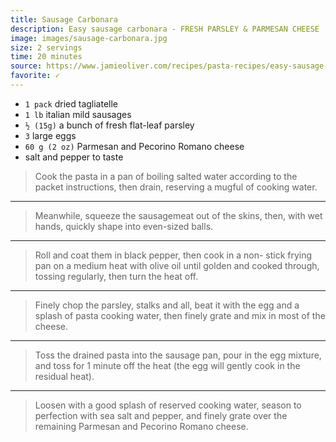 ```yaml
---
title: Sausage Carbonara
description: Easy sausage carbonara - FRESH PARSLEY & PARMESAN CHEESE
image: images/sausage-carbonara.jpg
size: 2 servings
time: 20 minutes
source: https://www.jamieoliver.com/recipes/pasta-recipes/easy-sausage-carbonara/
favorite: ✓
---
```


* `1 pack` dried tagliatelle
* `1 lb` italian mild sausages
* `½ (15g)` a bunch of fresh flat-leaf parsley 
* `3` large eggs
* `60 g (2 oz)` Parmesan and Pecorino Romano cheese
* salt and pepper to taste

> Cook the pasta in a pan of boiling salted water according to the packet instructions, then drain, reserving a mugful of cooking water.

---

> Meanwhile, squeeze the sausagemeat out of the skins, then, with wet hands, quickly shape into even-sized balls.

---

> Roll and coat them in black pepper, then cook in a non- stick frying pan on a medium heat with olive oil until golden and cooked through, tossing regularly, then turn the heat off.

---

> Finely chop the parsley, stalks and all, beat it with the egg and a splash of pasta cooking water, then finely grate and mix in most of the cheese.

---

> Toss the drained pasta into the sausage pan, pour in the egg mixture, and toss for 1 minute off the heat (the egg will gently cook in the residual heat).

---

> Loosen with a good splash of reserved cooking water, season to perfection with sea salt and pepper, and finely grate over the remaining Parmesan and Pecorino Romano cheese.
